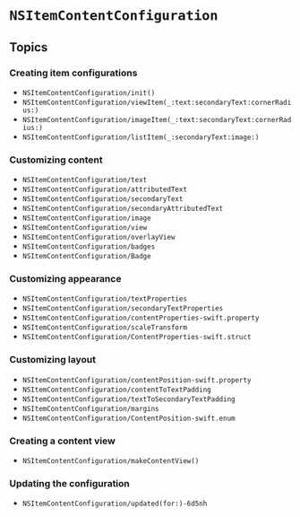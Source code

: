 # ``NSItemContentConfiguration``

## Topics

### Creating item configurations

- ``NSItemContentConfiguration/init()``
- ``NSItemContentConfiguration/viewItem(_:text:secondaryText:cornerRadius:)``
- ``NSItemContentConfiguration/imageItem(_:text:secondaryText:cornerRadius:)``
- ``NSItemContentConfiguration/listItem(_:secondaryText:image:)``

### Customizing content

- ``NSItemContentConfiguration/text``
- ``NSItemContentConfiguration/attributedText``
- ``NSItemContentConfiguration/secondaryText``
- ``NSItemContentConfiguration/secondaryAttributedText``
- ``NSItemContentConfiguration/image``
- ``NSItemContentConfiguration/view``
- ``NSItemContentConfiguration/overlayView``
- ``NSItemContentConfiguration/badges``
- ``NSItemContentConfiguration/Badge``


### Customizing appearance

- ``NSItemContentConfiguration/textProperties``
- ``NSItemContentConfiguration/secondaryTextProperties``
- ``NSItemContentConfiguration/contentProperties-swift.property``
- ``NSItemContentConfiguration/scaleTransform``
- ``NSItemContentConfiguration/ContentProperties-swift.struct``

### Customizing layout

- ``NSItemContentConfiguration/contentPosition-swift.property``
- ``NSItemContentConfiguration/contentToTextPadding``
- ``NSItemContentConfiguration/textToSecondaryTextPadding``
- ``NSItemContentConfiguration/margins``
- ``NSItemContentConfiguration/ContentPosition-swift.enum``

### Creating a content view

- ``NSItemContentConfiguration/makeContentView()``

### Updating the configuration

- ``NSItemContentConfiguration/updated(for:)-6d5nh``
